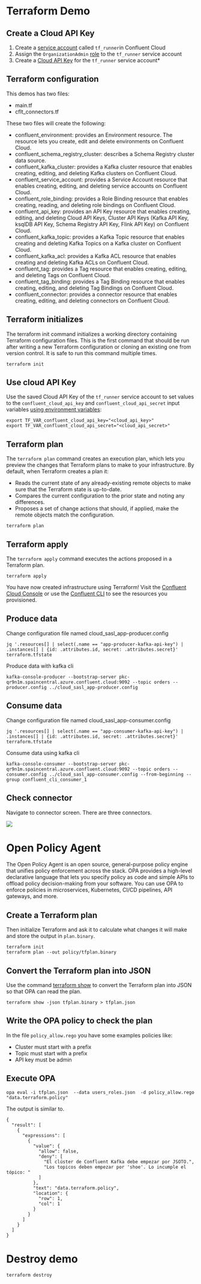 # Terraform Demo

## Create a Cloud API Key

1. Create a [service account](https://docs.confluent.io/cloud/current/access-management/identity/service-accounts.html) called `tf_runner`in Confluent Cloud
2. Assign the `OrganizationAdmin` [role](https://docs.confluent.io/cloud/current/access-management/access-control/cloud-rbac.html#organizationadmin) to the `tf_runner` service account
3. Create a [Cloud API Key](https://docs.confluent.io/cloud/current/access-management/authenticate/api-keys/api-keys.html#cloud-cloud-api-keys) for the `tf_runner` service account*

## Terraform configuration

This demos has two files:

* main.tf
* cflt_connectors.tf

These two files will create the following:

* confluent_environment: provides an Environment resource. The resource lets you create, edit and delete environments on Confluent Cloud.
* confluent_schema_registry_cluster: describes a Schema Registry cluster data source.
* confluent_kafka_cluster: provides a Kafka cluster resource that enables creating, editing, and deleting Kafka clusters on Confluent Cloud.
* confluent_service_account: provides a Service Account resource that enables creating, editing, and deleting service accounts on Confluent Cloud.
* confluent_role_binding: provides a Role Binding resource that enables creating, reading, and deleting role bindings on Confluent Cloud.
* confluent_api_key: provides an API Key resource that enables creating, editing, and deleting Cloud API Keys, Cluster API Keys (Kafka API Key, ksqlDB API Key, Schema Registry API Key, Flink API Key) on Confluent Cloud.
* confluent_kafka_topic: provides a Kafka Topic resource that enables creating and deleting Kafka Topics on a Kafka cluster on Confluent Cloud.
* confluent_kafka_acl: provides a Kafka ACL resource that enables creating and deleting Kafka ACLs on Confluent Cloud.
* confluent_tag: provides a Tag resource that enables creating, editing, and deleting Tags on Confluent Cloud.
* confluent_tag_binding: provides a Tag Binding resource that enables creating, editing, and deleting Tag Bindings on Confluent Cloud.
* confluent_connector: provides a connector resource that enables creating, editing, and deleting connectors on Confluent Cloud.

## Terraform initializes

The terraform init command initializes a working directory containing Terraform configuration files. This is the first command that should be run after writing a new Terraform configuration or cloning an existing one from version control. It is safe to run this command multiple times.

```
terraform init
```

## Use cloud API Key

Use the saved Cloud API Key of the `tf_runner` service account to set values to the `confluent_cloud_api_key` and `confluent_cloud_api_secret` input variables [using environment variables](https://www.terraform.io/language/values/variables#environment-variables):

```
export TF_VAR_confluent_cloud_api_key="<cloud_api_key>"
export TF_VAR_confluent_cloud_api_secret="<cloud_api_secret>"
```

## Terraform plan

The `terraform plan` command creates an execution plan, which lets you preview the changes that Terraform plans to make to your infrastructure. By default, when Terraform creates a plan it:

* Reads the current state of any already-existing remote objects to make sure that the Terraform state is up-to-date.
* Compares the current configuration to the prior state and noting any differences.
* Proposes a set of change actions that should, if applied, make the remote objects match the configuration.

```
terraform plan
```

## Terraform apply

The `terraform apply` command executes the actions proposed in a Terraform plan.

```
terraform apply
```

You have now created infrastructure using Terraform! Visit the [Confluent Cloud Console](https://confluent.cloud/environments) or use the [Confluent CLI](https://docs.confluent.io/confluent-cli/current/install.html#install-confluent-cli) to see the resources you provisioned.

## Produce data

Change configuration file named cloud_sasl_app-producer.config

```
jq '.resources[] | select(.name == "app-producer-kafka-api-key") | .instances[] | {id: .attributes.id, secret: .attributes.secret}' terraform.tfstate
```

Produce data with kafka cli

```
kafka-console-producer --bootstrap-server pkc-qr9n1m.spaincentral.azure.confluent.cloud:9092 --topic orders --producer.config ../cloud_sasl_app-producer.config
```

## Consume data

Change configuration file named cloud_sasl_app-consumer.config

```
jq '.resources[] | select(.name == "app-consumer-kafka-api-key") | .instances[] | {id: .attributes.id, secret: .attributes.secret}' terraform.tfstate
```

Consume data using kafka cli

```
kafka-console-consumer --bootstrap-server pkc-qr9n1m.spaincentral.azure.confluent.cloud:9092 --topic orders --consumer.config ../cloud_sasl_app-consumer.config --from-beginning --group confluent_cli_consumer_1
```

## Check connector

Navigate to connector screen. There are three connectors.


![](assets/20241113_125835_image.png)

# Open Policy Agent

The Open Policy Agent is an open source, general-purpose policy engine that unifies policy enforcement across the stack. OPA provides a high-level declarative language that lets you specify policy as code and simple APIs to offload policy decision-making from your software. You can use OPA to enforce policies in microservices, Kubernetes, CI/CD pipelines, API gateways, and more.

## Create a Terraform plan

Then initialize Terraform and ask it to calculate what changes it will make and store the output in `plan.binary`.

```
terraform init
terraform plan --out policy/tfplan.binary
```

## Convert the Terraform plan into JSON

Use the command [terraform show](https://www.terraform.io/docs/commands/show.html) to convert the Terraform plan into JSON so that OPA can read the plan.

```
terraform show -json tfplan.binary > tfplan.json
```

## Write the OPA policy to check the plan

In the file `policy_allow.rego` you have some examples policies like:

* Cluster must start with a prefix
* Topic must start with a prefix
* API key must be admin

## Execute OPA

```
opa eval -i tfplan.json  --data users_roles.json  -d policy_allow.rego "data.terraform.policy"
```

The output is similar to.

```
{
  "result": [
    {
      "expressions": [
        {
          "value": {
            "allow": false,
            "deny": [
              "El clúster de Confluent Kafka debe empezar por JSOTO.",
              "Los topicos deben empezar por 'shoe'. Lo incumple el tópico: "
            ]
          },
          "text": "data.terraform.policy",
          "location": {
            "row": 1,
            "col": 1
          }
        }
      ]
    }
  ]
}
```

# Destroy demo

```
terraform destroy
```



